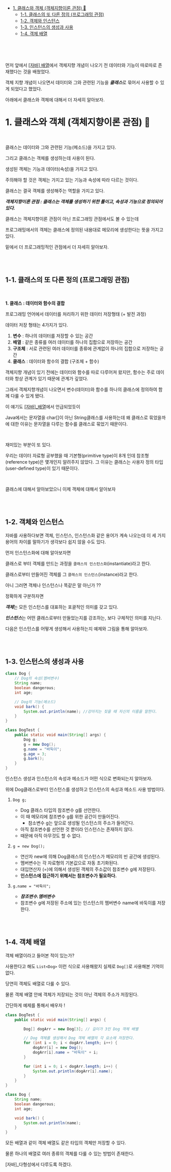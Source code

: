 - [1. 클래스와 객체 (객체지향이론 관점) 🚀](#1-클래스와-객체-객체지향이론-관점-🚀)
  * [1-1. 클래스의 또 다른 정의 (프로그래밍 관점)](#1-1-클래스의-또-다른-정의-프로그래밍-관점)
  * [1-2. 객체와 인스턴스](#1-2-객체와-인스턴스)
  * [1-3. 인스턴스의 생성과 사용](#1-3-인스턴스의-생성과-사용)
  * [1-4. 객체 배열](#1-4-객체-배열)

<br>
<br>
<br>

먼저 앞에서 [[자바] 배열](./[자바]_배열)에서 객체지향 개념이 나오기 전 데이터와 기능이 따로따로 존재했다는 것을 배웠었다.

객체 지향 개념이 나오면서 데이터와 그와 관련된 기능을 ***클래스***로 묶어서 사용할 수 있게 되었다고 했었다.

아래에서 클래스와 객체에 대해서 더 자세히 알아보자.

# 1. 클래스와 객체 (객체지향이론 관점) 🚀

<br>

클래스는 데이터와 그와 관련된 기능(메소드)을 가지고 있다.

그리고 클래스는 객체를 생성하는데 사용이 된다.

생성된 객체는 기능과 데이터(속성)을 가지고 있다.

주의해야 할 것은 객체는 가지고 있는 기능과 속성에 따라 다르는 것이다.

클래스는 결국 객체를 생성해주는 역할을 가지고 있다.

***객체지향이론 관점 : 클래스는 객체를 생성하기 위한 틀이고, 속성과 기능으로 정의되어 있다.***

클래스는 객체지향이론 관점이 아닌 프로그래밍 관점에서도 볼 수 있는데

프로그래밍에서의 객체는 클래스에 정의된 내용대로 메모리에 생성한다는 뜻을 가지고 있다.

밑에서 더 프로그래밍적인 관점에서 더 자세히 알아보자.

<br><br>

## 1-1. 클래스의 또 다른 정의 (프로그래밍 관점)

<br>

**1. 클래스 : 데이터와 함수의 결합**

프로그래밍 언어에서 데이터를 처리하기 위한 데이터 저장형태 (+ 발전 과정)

데이터 저장 형태는 4가지가 있다.

1. **변수** : 하나의 데이터를 저장할 수 있는 공간
2. **배열** : 같은 종류를 여러 데이터를 하나의 집합으로 저장하는 공간
3. **구조체** : 서로 관련된 여러 데이터를 종류에 관계없이 하나의 집합으로 저장하는 공간
4. **클래스** : 데이터와 함수의 결합 (구조체 + 함수)

객체지향 개념이 있기 전에는 데이터와 함수를 따로 다루어져 왔지만, 함수는 주로 데이터와 항상 관계가 있기 때문에 관계가 깊었다.

그래서 객체지향개념이 나오면서 변수(데이터)와 함수를 하나의 클래스에 정의하여 함께 다룰 수 있게 됐다.

이 얘기도 [[자바]_배열](./[자바]_배열.md)에서 언급되었듯이

Java에서는 문자열을 char[]이 아닌 String클래스를 사용하는데 왜 클래스로 묶었을까에 대한 이유는 문자열을 다루는 함수를 클래스로 묶었기 때문이다.

<br>

재미있는 부분이 또 있다.

우리는 데이터 자료형 공부했을 때 기본형(primitive type)이 8개 인데 참조형(reference type)은 몇개인지 알려주지 않았다. 그 이유는 클래스는 사용자 정의 타입(user-defined type)이 있기 때문이다. 

<br>

클래스에 대해서 알아보았으니 이제 객체에 대해서 알아보자

<br><br>

## 1-2. 객체와 인스턴스

자바를 사용하다보면 객체, 인스턴스, 인스턴스화 같은 용어가 계속 나오는데 이 세 가지 용어의 차이를 말하기가 생각보다 쉽지 않을 수도 있다.

먼저 인스턴스화에 대해 알아보자면

클래스로 부터 객체를 만드는 과정을 `클래스의 인스턴스화`(instantiate)라고 한다.

클래스로부터 만들어진 객체를 그 `클래스의 인스턴스`(instance)라고 한다.

아니 그러면 객체나 인스턴스나 똑같은 말 아닌가 ??

정확하게 구분하자면

***객체***는 모든 인스턴스를 대표하는 포괄적인 의미를 갖고 있다.

***인스턴스***는 어떤 클래스로부터 만들었는지를 강조하는, 보다 구체적인 의미를 지닌다.

다음은 인스턴스를 어떻게 생성해서 사용하는지 예제와 그림을 통해 알아보자.

<br><br>

## 1-3. 인스턴스의 생성과 사용

```java
class Dog {
    // Dog의 속성(멤버변수)
    String name;
    boolean dangerous;
    int age;

    // Dog의 기능(메소드)
    void bark() {
        System.out.println(name); //강아지는 짖을 때 자신의 이름을 말한다.
    }
}

class DogTest {
    public static void main(String[] args) {
        Dog g;
        g = new Dog();
        g.name = "바둑이";
        g.age = 3;
        g.bark();
    }
}
```

인스턴스 생성과 인스턴스의 속성과 메소드가 어떤 식으로 변화되는지 알아보자.

위에 Dog클래스로부터 인스턴스를 생성하고 인스턴스의 속성과 메소드 사용 방법이다.

1. `Dog g;`
    - Dog 클래스 타입의 참조변수 g를 선언한다.
    - 이 때 메모리에 참조변수 g를 위한 공간이 만들어진다.
        - 참소변수 g는 앞으로 생성될 인스턴스의 주소가 들어간다.
    - 아직 참조변수를 선언한 것 뿐이라 인스턴스는 존재하지 않다.
    - 때문에 아직 아무것도 할 수 없다.

2. `g = new Dog();`
    - 연산자 new에 의해 Dog클래스의 인스턴스가 메모리의 빈 공간에 생성된다.
    - 멤버변수는 각 자료형의 기본값으로 자동 초기화된다.
    - 대입연산자 (=)에 의해서 생성된 객체의 주소값이 참조변수 g에 저장된다.
    - **인스턴스에 접근하기 위해서는 참조변수가 필요하다.**

3. `g.name = "바둑이";`
    - ***참조변수.멤버변수***
    - 참조변수 g에 저장된 주소에 있는 인스턴스의 멤버변수 name에 바둑이를 저장한다.

<br><br>

## 1-4. 객체 배열 

객체 배열이라고 들어본 적이 있는가?

사용한다고 해도 `List<Dog>` 이런 식으로 사용해왔지 실제로 `Dog[]`로 사용해본 기억이 없다.

당연히 객체도 배열로 다룰 수 있다.

물론 객체 배열 안에 객체가 저장되는 것이 아닌 객체의 주소가 저장된다.

간단하게 예제를 통해서 배우자 !

```java
class DogTest {
    public static void main(String[] args) {

        Dog[] dogArr = new Dog[3]; // 길이가 3인 Dog 객체 배별

        // Dog 객체를 생성해서 Dog 객체 배열의 각 요소에 저장한다.
        for (int i = 0; i < dogArr.length; i++) {
            dogArr[i] = new Dog();
            dogArr[i].name = "바둑이" + i;
        }

        for (int i = 0; i < dogArr.length; i++) {
            System.out.println(dogArr[i].name);
        }
    }
}

class Dog {
    String name;
    boolean dangerous;
    int age;

    void bark() {
        System.out.println(name);
    }
}
```

모든 배열과 같이 객체 배열도 같은 타입의 객체만 저장할 수 있다.

물론 하나의 배열로 여러 종류의 객체를 다룰 수 있는 방법이 존재한다.

[자바]_다형성에서 다루도록 하겠다.